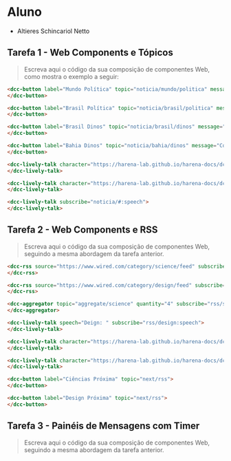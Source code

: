 # Aluno
* Altieres Schincariol Netto

## Tarefa 1 - Web Components e Tópicos

> Escreva aqui o código da sua composição de componentes Web, como mostra o exemplo a seguir:

~~~html
<dcc-button label="Mundo Política" topic="noticia/mundo/politica" message="Calor extremo no Canadá e frio recorde no Brasil, veja como o horóscopo dessa semana pode te ajudar a selecionar a melhor pochete para o seu outfit.">
</dcc-button>

<dcc-button label="Brasil Política" topic="noticia/brasil/politica" message="Acre, você ACREdita?">
</dcc-button>

<dcc-button label="Brasil Dinos" topic="noticia/brasil/dinos" message="Foi encontrado o primeiro fóssil de dinossauro na Ilha do Mel-PR. Graças ao ocorrido, decidiram batizá-lo de Melinossauro.">
</dcc-button>

<dcc-button label="Bahia Dinos" topic="noticia/bahia/dinos" message="Confira o estranho caso do dinossauro que foi encontrado em uma fábrica de beneficiamento de chocolate de Ilhéus-BA nessa quinta-feira. O CEO da Cacau Colmeia informou que irão produzir uma linha de produtos de ovos de dinossauro de chocolate em comemoração ao ocorrido.">
</dcc-button>

<dcc-lively-talk character="https://harena-lab.github.io/harena-docs/dccs/reference/images/nurse.png" subscribe="noticia/brasil/#:speech">
</dcc-lively-talk>

<dcc-lively-talk character="https://harena-lab.github.io/harena-docs/dccs/reference/images/doctor.png" subscribe="noticia/+/politica:speech">
</dcc-lively-talk>

<dcc-lively-talk subscribe="noticia/#:speech">
</dcc-lively-talk>
~~~

## Tarefa 2 - Web Components e RSS
> Escreva aqui o código da sua composição de componentes Web, seguindo a mesma abordagem da tarefa anterior.

~~~html
<dcc-rss source="https://www.wired.com/category/science/feed" subscribe="next/rss:next" topic="rss/science">
</dcc-rss>

<dcc-rss source="https://www.wired.com/category/design/feed" subscribe="next/rss:next" topic="rss/design">
</dcc-rss>

<dcc-aggregator topic="aggregate/science" quantity="4" subscribe="rss/science">
</dcc-aggregator>

<dcc-lively-talk speech="Deign: " subscribe="rss/design:speech">
</dcc-lively-talk>

<dcc-lively-talk character="https://harena-lab.github.io/harena-docs/dccs/tutorial/images/nurse.png" speech="Ciência: " subscribe="rss/science:speech">
</dcc-lively-talk>

<dcc-lively-talk character="https://harena-lab.github.io/harena-docs/dccs/tutorial/images/doctor.png" speech="Agregadas Ciência: " subscribe="aggregate/science:speech">
</dcc-lively-talk>

<dcc-button label="Ciências Próxima" topic="next/rss">
</dcc-button>

<dcc-button label="Design Próxima" topic="next/rss">
</dcc-button>
~~~

## Tarefa 3 - Painéis de Mensagens com Timer
> Escreva aqui o código da sua composição de componentes Web, seguindo a mesma abordagem da tarefa anterior.

~~~html

~~~